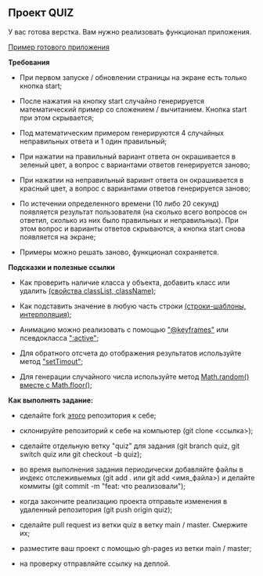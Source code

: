 ## Проект QUIZ

У вас готова верстка. Вам нужно реализовать функционал приложения.

[Пример готового приложения](https://drive.google.com/file/d/19Ot8PX3ueaFyO7oKTR5Yh5ktYPm_Y-iV/view?usp=sharing)

**Требования**

 - При первом запуске / обновлении страницы на экране есть только кнопка start;

 - После нажатия на кнопку start случайно генерируется математический пример со сложением / вычитанием. Кнопка start при этом скрывается;

 - Под математическим примером генерируются 4 случайных неправильных ответа и 1 один правильный;

 - При нажатии на правильный вариант ответа он окрашивается в зеленый цвет, а вопрос с вариантами ответов генерируется заново;

 - При нажатии на неправильный вариант ответа он окрашивается в красный цвет, а вопрос с вариантами ответов генерируется заново;

 - По истечении определенного времени (10 либо 20 секунд) появляется результат пользователя (на сколько всего вопросов он ответил, сколько из них было правильных и неправильных). При этом вопрос и варианты ответов скрываются, а кнопка start снова появляется на экране;

 - Примеры можно решать заново, функционал сохраняется.

**Подсказки и полезные ссылки**

 - Как проверить наличие класса у объекта, добавить класс или удалить [(свойства classList, className)](https://learn.javascript.ru/styles-and-classes#classname-i-classlist);

 - Как подставить значение в любую часть строки [(строки-шаблоны, интерполяция)](https://learn.javascript.ru/es-string#stroki-shablony);

 - Анимацию можно реализовать с помощью ["@keyframes"](https://doka.guide/css/keyframes/) или псевдокласса [":active"](https://developer.mozilla.org/ru/docs/Web/CSS/:active);

 - Для обратного отсчета до отображения результатов используйте метод ["setTimout"](https://learn.javascript.ru/settimeout-setinterval#settimeout);

 - Для генерации случайного числа используйте метод [Math.random() вместе с Math.floor()](https://developer.mozilla.org/ru/docs/Web/JavaScript/Reference/Global_Objects/Math/random);

**Как выполнять задание:**

 - сделайте fork [этого](https://github.com/dziauco/quiz) репозитория к себе;

 - склонируйте репозиторий к себе на компьютер (git clone <ссылка>);

 - сделайте отдельную ветку "quiz" для задания (git branch quiz, git
   switch quiz или git checkout -b quiz);

 - во время выполнения задания периодически добавляйте файлы в индекс отслеживыемых (git add . или git add <имя_файла>) и делайте коммиты (git commit -m "feat: что реализовали");

 - когда закончите реализацию проекта отправьте изменения в удаленный репозитория (git push origin quiz);

 - сделайте pull request из ветки quiz в ветку main / master. Смержите их;

- разместите ваш проект с помощью gh-pages из ветки main / master;

- на проверку отправляйте ссылку на деплой.
